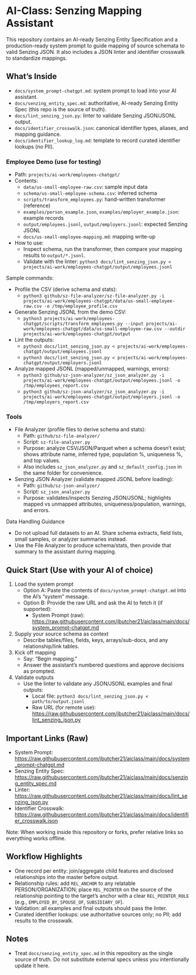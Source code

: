 # AI-Class: Senzing Mapping Assistant

This repository contains an AI-ready Senzing Entity Specification and a production-ready system prompt to guide mapping of source schemata to valid Senzing JSON. It also includes a JSON linter and identifier crosswalk to standardize mappings.

## What’s Inside
- `docs/system_prompt-chatgpt.md`: system prompt to load into your AI assistant.
- `docs/senzing_entity_spec.md`: authoritative, AI-ready Senzing Entity Spec (this repo is the source of truth).
- `docs/lint_senzing_json.py`: linter to validate Senzing JSON/JSONL output.
- `docs/identifier_crosswalk.json`: canonical identifier types, aliases, and mapping guidance.
- `docs/identifier_lookup_log.md`: template to record curated identifier lookups (no PII).

### Employee Demo (use for testing)
- Path: `projects/ai-work/employees-chatgpt/`
- Contents:
  - `data/us-small-employee-raw.csv`: sample input data
  - `schema/us-small-employee-schema.csv`: inferred schema
  - `scripts/transform_employees.py`: hand-written transformer (reference)
  - `examples/person_example.json`, `examples/employer_example.json`: example records
  - `output/employees.jsonl`, `output/employers.jsonl`: expected Senzing JSONL
  - `docs/us-small-employee-mapping.md`: mapping write-up
- How to use:
  - Inspect schema, run the transformer, then compare your mapping results to `output/*.jsonl`.
  - Validate with the linter: `python3 docs/lint_senzing_json.py < projects/ai-work/employees-chatgpt/output/employees.jsonl`

Sample commands:
- Profile the CSV (derive schema and stats):
  - `python3 github/sz-file-analyzer/sz-file-analyzer.py -i projects/ai-work/employees-chatgpt/data/us-small-employee-raw.csv -o /tmp/employee_profile.csv`
- Generate Senzing JSONL from the demo CSV:
  - `python3 projects/ai-work/employees-chatgpt/scripts/transform_employees.py --input projects/ai-work/employees-chatgpt/data/us-small-employee-raw.csv --outdir projects/ai-work/employees-chatgpt/output`
- Lint the outputs:
  - `python3 docs/lint_senzing_json.py < projects/ai-work/employees-chatgpt/output/employees.jsonl`
  - `python3 docs/lint_senzing_json.py < projects/ai-work/employees-chatgpt/output/employers.jsonl`
- Analyze mapped JSONL (mapped/unmapped, warnings, errors):
  - `python3 github/sz-json-analyzer/sz_json_analyzer.py -i projects/ai-work/employees-chatgpt/output/employees.jsonl -o /tmp/employees_report.csv`
  - `python3 github/sz-json-analyzer/sz_json_analyzer.py -i projects/ai-work/employees-chatgpt/output/employers.jsonl -o /tmp/employers_report.csv`

### Tools
- File Analyzer (profile files to derive schema and stats):
  - Path: `github/sz-file-analyzer/`
  - Script: `sz-file-analyzer.py`
  - Purpose: analyze CSV/JSON/Parquet when a schema doesn’t exist; shows attribute name, inferred type, population %, uniqueness %, and top values.
  - Also includes `sz_json_analyzer.py` and `sz_default_config.json` in the same folder for convenience.
- Senzing JSON Analyzer (validate mapped JSONL before loading):
  - Path: `github/sz-json-analyzer/`
  - Script: `sz_json_analyzer.py`
  - Purpose: validates/inspects Senzing JSON/JSONL; highlights mapped vs unmapped attributes, uniqueness/population, warnings, and errors.

Data Handling Guidance
- Do not upload full datasets to an AI. Share schema extracts, field lists, small samples, or analyzer summaries instead.
- Use the File Analyzer to produce schema/stats, then provide that summary to the assistant during mapping.

## Quick Start (Use with your AI of choice)
1) Load the system prompt
   - Option A: Paste the contents of `docs/system_prompt-chatgpt.md` into the AI’s “system” message.
   - Option B: Provide the raw URL and ask the AI to fetch it (if supported):
     - System Prompt (raw): https://raw.githubusercontent.com/jbutcher21/aiclass/main/docs/system_prompt-chatgpt.md
2) Supply your source schema as context
   - Describe tables/files, fields, keys, arrays/sub-docs, and any relationship/link tables.
3) Kick off mapping
   - Say: “Begin mapping.”
   - Answer the assistant’s numbered questions and approve decisions as prompted.
4) Validate outputs
   - Use the linter to validate any JSON/JSONL examples and final outputs:
     - Local file: `python3 docs/lint_senzing_json.py < path/to/output.jsonl`
     - Raw URL (for remote use): https://raw.githubusercontent.com/jbutcher21/aiclass/main/docs/lint_senzing_json.py

## Important Links (Raw)
- System Prompt: https://raw.githubusercontent.com/jbutcher21/aiclass/main/docs/system_prompt-chatgpt.md
- Senzing Entity Spec: https://raw.githubusercontent.com/jbutcher21/aiclass/main/docs/senzing_entity_spec.md
- Linter: https://raw.githubusercontent.com/jbutcher21/aiclass/main/docs/lint_senzing_json.py
- Identifier Crosswalk: https://raw.githubusercontent.com/jbutcher21/aiclass/main/docs/identifier_crosswalk.json

Note: When working inside this repository or forks, prefer relative links so everything works offline.

## Workflow Highlights
- One record per entity: join/aggregate child features and disclosed relationships into the master before output.
- Relationship rules: add `REL_ANCHOR` to any relatable PERSON/ORGANIZATION; place `REL_POINTER` on the source of the relationship pointing to the target’s anchor with a clear `REL_POINTER_ROLE` (e.g., `EMPLOYED_BY`, `SPOUSE_OF`, `SUBSIDIARY_OF`).
- Validation: all examples and final outputs should pass the linter.
- Curated identifier lookups: use authoritative sources only; no PII; add results to the crosswalk.

## Notes
- Treat `docs/senzing_entity_spec.md` in this repository as the single source of truth. Do not substitute external specs unless you intentionally update it here.
